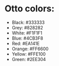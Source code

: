 # Otto colors:

* Black: #333333
* Grey: #828282
* White: #F1F1F1
* Blue: #4CB3F8
* Red: #EA141E
* Orange: #FF6600
* Yellow: #FFE100
* Green: #2EE304
